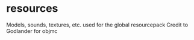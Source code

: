 # resources
Models, sounds, textures, etc. used for the global resourcepack
Credit to Godlander for objmc
